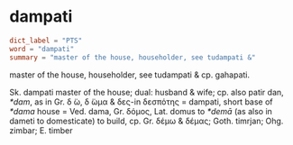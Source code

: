 # dampati

``` toml
dict_label = "PTS"
word = "dampati"
summary = "master of the house, householder, see tudampati &"
```

master of the house, householder, see tudampati & cp. gahapati.

Sk. dampati master of the house; dual: husband & wife; cp. also patir dan, *\*dam*, as in Gr. δ ̈ω, δ ̈ωμα & δες\-in δεσπότης = dampati, short base of *\*dama* house = Ved. dama, Gr. δόμος, Lat. domus to *\*demā* (as also in dameti to domesticate) to build, cp. Gr. δέμω & δέμας; Goth. timrjan; Ohg. zimbar; E. timber

